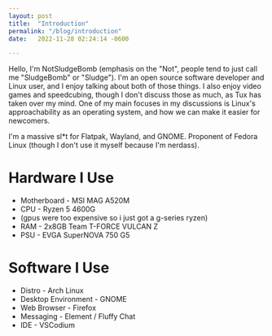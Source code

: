 ```yaml
---
layout: post
title:  "Introduction"
permalink: "/blog/introduction"
date:   2022-11-28 02:24:14 -0600

---
```

Hello, I'm NotSludgeBomb (emphasis on the "Not", people tend to just call me "SludgeBomb" or "Sludge").
I'm an open source software developer and Linux user, and I enjoy talking about both of those things.
I also enjoy video games and speedcubing, though I don't discuss those as much, as Tux has taken over my mind.
One of my main focuses in my discussions is Linux's approachability as an operating system, 
and how we can make it easier for newcomers.

I'm a massive sl\*t for Flatpak, Wayland, and GNOME. Proponent of Fedora Linux (though I don't use it
myself because I'm nerdass).

# Hardware I Use

* Motherboard - MSI MAG A520M
* CPU - Ryzen 5 4600G
* (gpus were too expensive so i just got a g-series ryzen)
* RAM - 2x8GB Team T-FORCE VULCAN Z
* PSU - EVGA SuperNOVA 750 G5

# Software I Use

* Distro - Arch Linux
* Desktop Environment - GNOME
* Web Browser - Firefox
* Messaging - Element / Fluffy Chat
* IDE - VSCodium